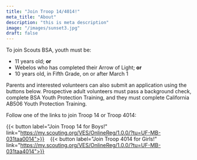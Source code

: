 ```yaml
---
title: "Join Troop 14/4014!"
meta_title: "About"
description: "this is meta description"
image: "/images/sunset3.jpg"
draft: false
---
```


To join Scouts BSA, youth must be:

* 11 years old; **or**
* Webelos who has completed their Arrow of Light; **or**
* 10 years old, in Fifth Grade, on or after March 1

Parents and interested volunteers can also submit an application using the buttons below. Prospective adult volunteers must pass a background check, complete BSA Youth Protection Training, and they must complete California AB506 Youth Protection Training.

Follow one of the links to join Troop 14 or Troop 4014:

{{< button label="Join Troop 14 for Boys!" link="https://my.scouting.org/VES/OnlineReg/1.0.0/?tu=UF-MB-031taa0014">}}
&nbsp;&nbsp;
{{< button label="Join Troop 4014 for Girls!" link="https://my.scouting.org/VES/OnlineReg/1.0.0/?tu=UF-MB-031taa4014">}}
